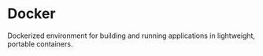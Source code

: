 # Docker
Dockerized environment for building and running applications in lightweight, portable containers.
